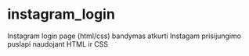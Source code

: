 # instagram_login
Instagram login page (html/css)
bandymas atkurti Instagam prisijungimo puslapi naudojant HTML ir CSS

